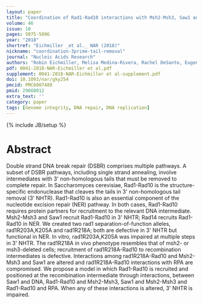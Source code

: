 ```yaml
---
layout: paper
title: "Coordination of Rad1-Rad10 interactions with Msh2-Msh3, Saw1 and RPA is essential for functional 3' non-homologous tail removal."
volume: 46
issue: 10
pages: 5075-5096
year: "2018"
shortref: "Eichmiller _et al._ NAR (2018)"
nickname: "coordination-3prime-tail-removal"
journal: "Nucleic Acids Research"
authors: "Robin Eichmiller, Melisa Medina-Rivera, Rachel DeSanto, Eugen Minca, Christopher Kim, Cory Holland, Ja-Hwan Seol, Megan Schmit, Diane Oramus, Jessica Smith, Ignacio F Gallardo, Ilya J Finkelstein, Sang Eun Lee,  Jennifer A Surtees"
pdf: 0041-2018-NAR-Eichmiller et al.pdf
supplement: 0041-2018-NAR-Eichmiller et al-supplement.pdf
doi: 10.1093/nar/gky254
pmcid: PMC6007489
pmid: 29660012
extra_text: ''
category: paper
tags: [Genome integrity, DNA repair, DNA replication]
---
```

{% include JB/setup %}

# Abstract

Double strand DNA break repair (DSBR) comprises multiple pathways. A subset of DSBR pathways, including single strand annealing, involve intermediates with 3' non-homologous tails that must be removed to complete repair. In Saccharomyces cerevisiae, Rad1-Rad10 is the structure-specific endonuclease that cleaves the tails in 3' non-homologous tail removal (3' NHTR). Rad1-Rad10 is also an essential component of the nucleotide excision repair (NER) pathway. In both cases, Rad1-Rad10 requires protein partners for recruitment to the relevant DNA intermediate. Msh2-Msh3 and Saw1 recruit Rad1-Rad10 in 3' NHTR; Rad14 recruits Rad1-Rad10 in NER. We created two rad1 separation-of-function alleles, rad1R203A,K205A and rad1R218A; both are defective in 3' NHTR but functional in NER. In vitro, rad1R203A,K205A was impaired at multiple steps in 3' NHTR. The rad1R218A in vivo phenotype resembles that of msh2- or msh3-deleted cells; recruitment of rad1R218A-Rad10 to recombination intermediates is defective. Interactions among rad1R218A-Rad10 and Msh2-Msh3 and Saw1 are altered and rad1R218A-Rad10 interactions with RPA are compromised. We propose a model in which Rad1-Rad10 is recruited and positioned at the recombination intermediate through interactions, between Saw1 and DNA, Rad1-Rad10 and Msh2-Msh3, Saw1 and Msh2-Msh3 and Rad1-Rad10 and RPA. When any of these interactions is altered, 3' NHTR is impaired.
